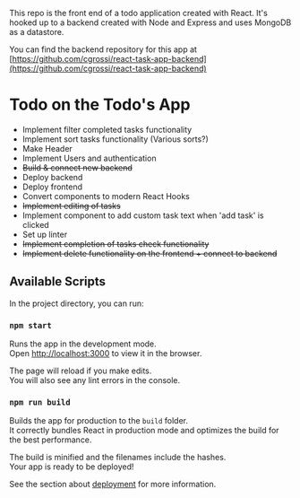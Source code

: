 This repo is the front end of a todo application created with React. It's hooked up to a backend created with Node and Express and uses MongoDB as a datastore.

You can find the backend repository for this app at [https://github.com/cgrossi/react-task-app-backend](https://github.com/cgrossi/react-task-app-backend)

# Todo on the Todo's App
- Implement filter completed tasks functionality
- Implement sort tasks functionality (Various sorts?)
- Make Header
- Implement Users and authentication
- ~~Build & connect new backend~~
- Deploy backend
- Deploy frontend
- Convert components to modern React Hooks
- ~~Implement editing of tasks~~
- Implement component to add custom task text when 'add task' is clicked
- Set up linter
- ~~Implement completion of tasks check functionality~~
- ~~Implement delete functionality on the frontend + connect to backend~~


## Available Scripts

In the project directory, you can run:

### `npm start`

Runs the app in the development mode.<br>
Open [http://localhost:3000](http://localhost:3000) to view it in the browser.

The page will reload if you make edits.<br>
You will also see any lint errors in the console.


### `npm run build`

Builds the app for production to the `build` folder.<br>
It correctly bundles React in production mode and optimizes the build for the best performance.

The build is minified and the filenames include the hashes.<br>
Your app is ready to be deployed!

See the section about [deployment](https://facebook.github.io/create-react-app/docs/deployment) for more information.


